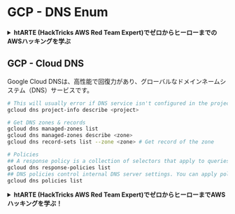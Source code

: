 # GCP - DNS Enum

<details>

<summary><strong>htARTE (HackTricks AWS Red Team Expert)でゼロからヒーローまでのAWSハッキングを学ぶ</strong></summary>

HackTricksをサポートする他の方法:

* **HackTricksにあなたの会社を広告したい**、または**HackTricksをPDFでダウンロードしたい**場合は、[**サブスクリプションプラン**](https://github.com/sponsors/carlospolop)をチェックしてください！
* [**公式PEASS & HackTricksグッズ**](https://peass.creator-spring.com)を入手する
* [**PEASSファミリー**](https://opensea.io/collection/the-peass-family)を発見し、独占的な[**NFT**](https://opensea.io/collection/the-peass-family)コレクションをチェックする
* 💬 [**Discordグループ**](https://discord.gg/hRep4RUj7f)に**参加する**か、[**テレグラムグループ**](https://t.me/peass)に参加する、または**Twitter** 🐦 [**@carlospolopm**](https://twitter.com/carlospolopm)を**フォローする**。
* **HackTricks**のGitHubリポジトリ[**HackTricks**](https://github.com/carlospolop/hacktricks)と[**HackTricks Cloud**](https://github.com/carlospolop/hacktricks-cloud)にPRを提出して、あなたのハッキングのコツを共有する。

</details>

## GCP - Cloud DNS

Google Cloud DNSは、高性能で回復力があり、グローバルなドメインネームシステム（DNS）サービスです。
```bash
# This will usually error if DNS service isn't configured in the project
gcloud dns project-info describe <project>

# Get DNS zones & records
gcloud dns managed-zones list
gcloud dns managed-zones describe <zone>
gcloud dns record-sets list --zone <zone> # Get record of the zone

# Policies
## A response policy is a collection of selectors that apply to queries made against one or more virtual private cloud networks.
gcloud dns response-policies list
## DNS policies control internal DNS server settings. You can apply policies to DNS servers on Google Cloud Platform VPC networks you have access to.
gcloud dns policies list
```
<details>

<summary><strong>htARTE (HackTricks AWS Red Team Expert)でゼロからヒーローまでAWSハッキングを学ぶ</strong></a><strong>！</strong></summary>

HackTricksをサポートする他の方法:

* **HackTricksにあなたの会社を広告したい場合**や**HackTricksをPDFでダウンロードしたい場合**は、[**サブスクリプションプラン**](https://github.com/sponsors/carlospolop)をチェックしてください！
* [**公式PEASS & HackTricksグッズ**](https://peass.creator-spring.com)を入手する
* [**The PEASS Family**](https://opensea.io/collection/the-peass-family)を発見し、独占的な[**NFTs**](https://opensea.io/collection/the-peass-family)のコレクションをチェックする
* 💬 [**Discordグループ**](https://discord.gg/hRep4RUj7f)に**参加する**か、[**テレグラムグループ**](https://t.me/peass)に参加するか、**Twitter** 🐦 [**@carlospolopm**](https://twitter.com/carlospolopm)を**フォローする**。
* [**HackTricks**](https://github.com/carlospolop/hacktricks)と[**HackTricks Cloud**](https://github.com/carlospolop/hacktricks-cloud)のgithubリポジトリにPRを提出して、あなたのハッキングのコツを**共有する**。

</details>
